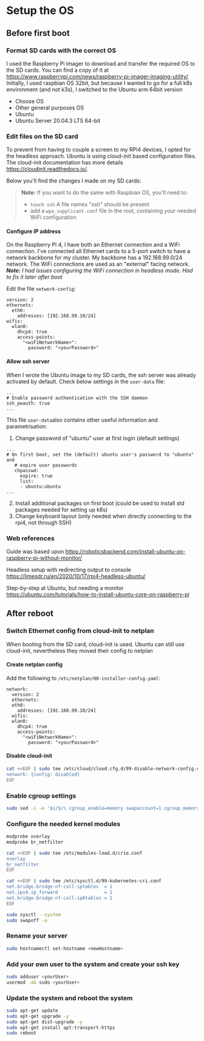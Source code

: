 # Setup the OS
## Before first boot
### Format SD cards with the correct OS
I used the Raspberry Pi imager to download and transfer the required OS to the SD cards. You can find a copy of it at https://www.raspberrypi.com/news/raspberry-pi-imager-imaging-utility/.
Initially, I used raspbian OS 32bit, but because I wanted to go for a full k8s environment (and not k3s), I switched to the Ubuntu arm 64bit version

* Choose OS
* Other general purposes OS
* Ubuntu
* Ubuntu Server 20.04.3 LTS 64-bit

### Edit files on the SD card
To prevent from having to couple a screen to my RPI4 devices, I opted for the headless approach. Ubuntu is using cloud-init based configuration files. The cloud-init documentation has more details https://cloudinit.readthedocs.io/.

Below you'll find the changes I made on my SD cards:

> **Note:** If you want to do the same with Raspbian OS, you'll need to:
>
> * `touch ssh` A file names "ssh" should be present
> * add a `wpa_supplicant.conf` file in the root, containing your needed WiFi configuration


#### Configure IP address
On the Raspberry Pi 4, I have both an Ethernet connection and a WiFi connection. I've connected all Ethernet cards to a 5-port switch to have a network backbone for my cluster. My backbone has a 192.168.99.0/24 network. The WiFi connections are used as an "external" facing network.
***Note:** I had issues configuring the WiFi connection in headless mode. Had to fix it later after boot*

Edit the file `network-config`:

```
version: 2
ethernets:
  eth0:
    addresses: [192.168.99.10/24]
wifis:
  wlan0:
    dhcp4: true
    access-points:
      "<wiFiNetworkName>":
        password: "<yourPassword>"

```
#### Allow ssh server
When I wrote the Ubuntu image to my SD cards, the ssh server was already activated by default. Check below settings in the `user-data` file:

```
...
# Enable password authentication with the SSH daemon
ssh_pwauth: true
...
```

This file `user-data`also contains other useful information and parametrisation:

1. Change password of "ubuntu" user at first login (default settings)

```
...
# On first boot, set the (default) ubuntu user's password to "ubuntu" and
   # expire user passwords
   chpasswd:
     expire: true
     list:
     - ubuntu:ubuntu
...
```

2. Install additional packages on first boot (could be used to install std packages needed for setting up k8s)
3. Change keyboard layout (only needed when directly connecting to the rpi4, not through SSH)
### Web references
Guide was based upon https://roboticsbackend.com/install-ubuntu-on-raspberry-pi-without-monitor/

Headless setup with redirecting output to console https://limesdr.ru/en/2020/10/17/rpi4-headless-ubuntu/

Step-by-step at Ubuntu, but needing a monitor https://ubuntu.com/tutorials/how-to-install-ubuntu-core-on-raspberry-pi

## After reboot
### Switch Ethernet config from cloud-init to netplan

When booting from the SD card, cloud-init is used. Ubuntu can still use cloud-init, nevertheless they moved their config to netplan

#### Create netplan config

Add the following to `/etc/netplan/00-installer-config.yaml`:

```
network:
  version: 2
  ethernets:
  eth0:
    addresses: [192.168.99.10/24]
  wifis:
  wlan0:
    dhcp4: true
    access-points:
      "<wiFiNetworkName>":
        password: "<yourPassword>"

```
#### Disable cloud-init

```bash
cat <<EOF | sudo tee /etc/cloud/cloud.cfg.d/99-disable-network-config.cfg
network: {config: disabled}
EOF
```

### Enable cgroup settings

```bash
sudo sed -i -e '$s/$/\ cgroup_enable=memory swapaccount=1 cgroup_memory=1 cgroup_enable=cpuset/' /boot/firmware/cmdline.txt
```

### Configure the needed kernel modules

```bash
modprobe overlay
modprobe br_netfilter

cat <<EOF | sudo tee /etc/modules-load.d/crio.conf
overlay
br_netfilter
EOF

cat <<EOF | sudo tee /etc/sysctl.d/99-kubernetes-cri.conf
net.bridge.bridge-nf-call-iptables  = 1
net.ipv4.ip_forward                 = 1
net.bridge.bridge-nf-call-ip6tables = 1
EOF

sudo sysctl --system
sudo swapoff -a
```

### Rename your server
```bash
sudo hostnamectl set-hostname <newHostname>
```

### Add your own user to the system and create your ssh key
```bash
sudo adduser <yourUser>
usermod -aG sudo <yourUser>
```

### Update the system and reboot the system

```bash
sudo apt-get update
sudo apt-get upgrade -y
sudo apt-get dist-upgrade -y
sudo apt-get install apt-transport-https
sudo reboot
```
